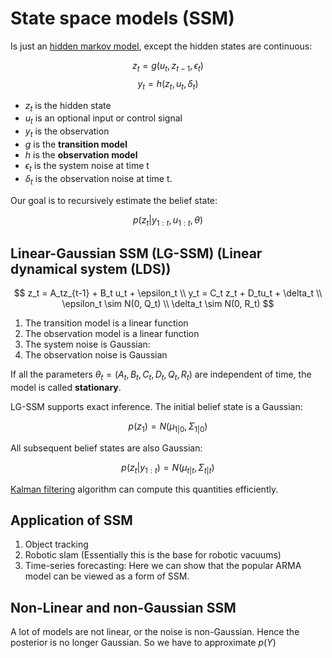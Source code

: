 # State space models (SSM)

Is just an [hidden markov model](hidden_markov_models.md), except the hidden states are continuous:

$$z_t = g(u_t, z_{t-1}, \epsilon_t)$$ 
$$y_t = h(z_t, u_t, \delta_t)$$

* $z_t$ is the hidden state
* $u_t$ is an optional input or control signal
* $y_t$ is the observation
* $g$ is the **transition model**
* $h$ is the **observation model**
* $\epsilon_t$ is the system noise at time t
* $\delta_t$ is the observation noise at time t.

Our goal is to recursively estimate the belief state:

$$p(z_t| y_{1:t}, u_{1:t}, \theta)$$

## Linear-Gaussian SSM (LG-SSM) (Linear dynamical system (LDS))
$$
    z_t = A_tz_{t-1} + B_t u_t + \epsilon_t \\
    y_t = C_t z_t + D_tu_t + \delta_t \\
    \epsilon_t \sim N(0, Q_t) \\
    \delta_t \sim N(0, R_t)
$$

1. The transition model is a linear function
2. The observation model is a linear function
3. The system noise is Gaussian:
4. The observation noise is Gaussian


If all the parameters $\theta_t = (A_t, B_t, C_t, D_t, Q_t, R_t)$ are independent of time, the model is called **stationary**.

LG-SSM supports exact inference. The initial belief state is a Gaussian:

$$p(z_1) = N(\mu_{1|0}, \Sigma_{1|0})$$

All subsequent belief states are also Gaussian:

$$p(z_t| y_{1:t}) = N(\mu_{t|t}, \Sigma_{t|t})$$

[Kalman filtering](kalman_filtering.md) algorithm can compute this quantities efficiently.

## Application of SSM

1. Object tracking
2. Robotic slam (Essentially this is the base for robotic vacuums)
3. Time-series forecasting: Here we can show that the popular ARMA model can be viewed as a form of SSM.

## Non-Linear and non-Gaussian SSM

A lot of models are not linear, or the noise is non-Gaussian. Hence the posterior is no longer Gaussian. So we have to approximate 
$p(Y)$